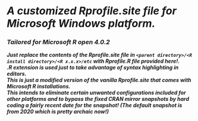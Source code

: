 # *A customized Rprofile.site file for Microsoft Windows platform.*        
### *Tailored for Microsoft R open 4.0.2*
***Just replace the contents of the Rprofile.site file in `<parent directory>/<R install directory>/<R x.x.x>/etc` with Rprofile.R file provided here!.      
.R extension is used just to take advantage of syntax highlighting in editors.***   
***This is just a modified version of the vanilla Rprofile.site that comes with Microsoft R installations.       
This intends to eliminate certain unwanted configurations included for other platforms and to bypass the fixed CRAN mirror snapshots by hard coding a fairly recent date for the snapshot! (The default snapshot is from 2020 which is pretty archaic now!)***
